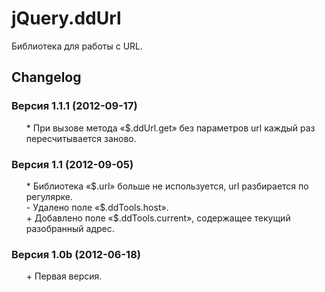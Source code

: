 # jQuery.ddUrl
Библиотека для работы с URL.

## Changelog
### Версия 1.1.1 (2012-09-17)
* \* При вызове метода «$.ddUrl.get» без параметров url каждый раз пересчитывается заново.

### Версия 1.1 (2012-09-05)
* \* Библиотека «$.url» больше не используется, url разбирается по регулярке.
* \- Удалено поле «$.ddTools.host».
* \+ Добавлено поле «$.ddTools.current», содержащее текущий разобранный адрес.

### Версия 1.0b (2012-06-18)
* \+ Первая версия.

<style>ul{list-style:none;}</style>
